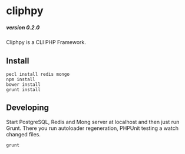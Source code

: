 cliphpy
=======

##### version 0.2.0

Cliphpy is a CLI PHP Framework.

Install
-------

```
pecl install redis mongo
npm install
bower install
grunt install
```

Developing
----------
Start PostgreSQL, Redis and Mong server at localhost and then just run Grunt.
There you run autoloader regeneration, PHPUnit testing a watch changed files.

```
grunt
```
